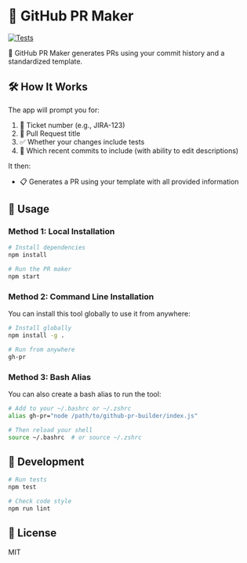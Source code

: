 # 🚀 GitHub PR Maker 

[![Tests](https://github.com/richardgaunt/github-pr-builder/actions/workflows/test.yml/badge.svg)](https://github.com/richardgaunt/github-pr-builder/actions/workflows/test.yml)


🎯 GitHub PR Maker generates PRs using your commit history and a standardized template.

## 🛠️ How It Works

The app will prompt you for:

1. 🎫 Ticket number (e.g., JIRA-123)
2. 📝 Pull Request title
3. ✅ Whether your changes include tests
4. 🔄 Which recent commits to include (with ability to edit descriptions)

It then:
- 📋 Generates a PR using your template with all provided information

## 🚀 Usage

### Method 1: Local Installation

```bash
# Install dependencies
npm install

# Run the PR maker
npm start
```

### Method 2: Command Line Installation

You can install this tool globally to use it from anywhere:

```bash
# Install globally
npm install -g .

# Run from anywhere
gh-pr
```

### Method 3: Bash Alias

You can also create a bash alias to run the tool:

```bash
# Add to your ~/.bashrc or ~/.zshrc
alias gh-pr="node /path/to/github-pr-builder/index.js"

# Then reload your shell
source ~/.bashrc  # or source ~/.zshrc
```

## 🧪 Development

```bash
# Run tests
npm test

# Check code style
npm run lint
```

## 📝 License

MIT
